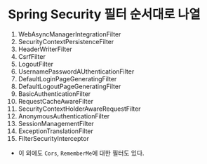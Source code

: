 # Spring Security 필터 순서대로 나열

1. WebAsyncManagerIntegrationFilter
2. SecurityContextPersistenceFilter
3. HeaderWriterFilter
4. CsrfFilter 
5. LogoutFilter
6. UsernamePasswordAUthenticationFilter
7. DefaultLoginPageGeneratingFilter
8. DefaultLogoutPageGeneratingFilter
9. BasicAuthenticationFilter
10. RequestCacheAwareFilter
11. SecurityContextHolderAwareRequestFilter
12. AnonymousAuthenticationFilter
13. SessionManagementFilter
14. ExceptionTranslationFilter
15. FilterSecurityInterceptor


- 이 외에도 `Cors`, `RememberMe`에 대한 필터도 있다.